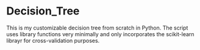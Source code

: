 # Decision_Tree
This is my customizable decision tree from scratch in Python. The script uses library functions very minimally and only incorporates the scikit-learn librayr for cross-validation purposes.
